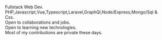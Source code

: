 Fullstack Web Dev. <br/>
PHP,Javascript,Vue,Typescript,Laravel,GraphQl,Node/Express,Mongo/Sql & Css. <br/>
Open to collaborations and jobs. <br/>
Open to learning new technologies. <br/>
Most of my contributions are private these days.
